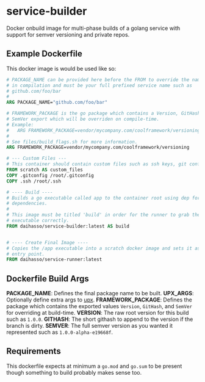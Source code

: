 # service-builder
Docker onbuild image for multi-phase builds of a golang service with support 
for semver versioning and private repos.

## Example Dockerfile
This docker image is would be used like so:

```dockerfile
# PACKAGE_NAME can be provided here before the FROM to override the name used
# in compilation and must be your full prefixed service name such as
# github.com/foo/bar
#
ARG PACKAGE_NAME="github.com/foo/bar"

# FRAMEWORK_PACKAGE is the go package which contains a Version, GitHash and
# SemVer export which will be overriden on compile-time.
# Example:
#   ARG FRAMEWORK_PACKAGE=vendor/mycompany.com/coolframework/versioning
#
# See files/build_flags.sh for more information.
ARG FRAMEWORK_PACKAGE=vendor/mycompany.com/coolframework/versioning

# --- Custom Files ---
# This container should contain custom files such as ssh keys, git config, etc.
FROM scratch AS custom_files
COPY .gitconfig /root/.gitconfig
COPY .ssh /root/.ssh

# ---- Build ----
# Builds a go executable called app to the container root using dep for
# dependencies.
#
# This image must be titled 'build' in order for the runner to grab the
# executable correctly.
FROM daihasso/service-builder:latest AS build


# ---- Create Final Image ----
# Copies the /app executable into a scratch docker image and sets it as the
# entry point.
FROM daihasso/service-runner:latest
```

## Dockerfile Build Args
**PACKAGE_NAME**: Defines the final package name to be built.
**UPX_ARGS**: Optionally define extra args to [upx](https://upx.github.io/).
**FRAMEWORK_PACKAGE**: Defines the package which contains the exported values
`Version`, `GitHash`, and `SemVer` for overriding at build-time.
**VERSION**: The raw root version for this build such as `1.0.0`.
**GITHASH**: The short githash to append to the version if the branch is dirty.
**SEMVER**: The full semver version as you wanted it represented such as
 `1.0.0-alpha-e19668f`.

## Requirements
This dockerfile expects at minimum a `go.mod` and `go.sum` to be present
though something to build probably makes sense too.
